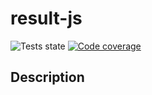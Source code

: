 # result-js

![Tests state](https://img.shields.io/badge/Tests-100%25:%203%20passed%20/%203-success)
[![Code coverage](https://img.shields.io/badge/Code%20coverage-68%25:%20Statements%2072%25(27/37),%20Branches%2025%25(2/8),%20Functions%2066%25(18/27),%20Lines%2072%25(27/37)-critical)](https://tongtwist.github.io/result-js/coverage/)

## Description
